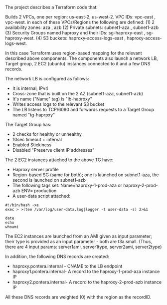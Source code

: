 The project describes a Terraform code that:

Builds 2 VPCs, one per region: us-east-2, us-west-2. VPC IDs: vpc-east , vpc-west.
in each of these VPCs/Regions the following are defined:
(1) 2 availability zones: aza , azb
(2) Private subnets: subnet1-aza , subnet1-azb
(3) Security Groups named haproxy and their IDs: sg-haproxy-east , sg-haproxy-west.
(4) S3 buckets: haproxy-access-logs-east , haproxy-access-logs-west.

In this case Terraform uses region-based mapping for the relevant described above components.
The components also launch a network LB, Target group, 2 EC2 (ubuntu) instances connected to it and a
few DNS records.

The network LB is configured as follows:
 - It is internal, IPv4
 - Cross-zone that is built on the 2 AZ (subnet1-aza, subnet1-azb)
 - It's name ("Name" tag) is "lb-haproxy"
 - Writes access logs to the relevant S3 bucket
 - The LB listens to TCP/6090 and forwards requests to a Target Group named "tg-haprpxy"
 
  The Target Group has:
  - 2 checks for healthy or unhealthy
  - 10sec timeout + interval
  - Enabled Stickiness
  - Disabled "Preserve client IP addresses"

The 2 EC2 instances attached to the above TG have:
- Haproxy server profile 
- Region-based SG (same for both); one is launched on subnet1-aza, the second is launched on subnet1-azb
- The following tags set:
    Name=haproxy-1-prod-aza or haproxy-2-prod-azb
    ENV= production
- A user-data script attached:
```
#!/bin/bash -xe
exec > >(tee /var/log/user-data.log|logger -t user-data -s) 2>&1

date
echo
whoami
```
The EC2 instances are launched from an AMI given as input parameter; 
their type is provided as an input parameter - both are t3a.small.
(Thus, there are 4 input params: server1ami, server1type, server2ami, server2type)

In addition, the following DNS records are created:
- haproxy.pontera.internal - CNAME to the LB endpoint
- haproxy1.pontera.internal- A record to the haproxy-1-prod-aza instance IP
- haproxy2.pontera.internal- A record to the haproxy-2-prod-azb instance IP

All these DNS records are weighted (0) with the region as the recordID.